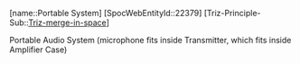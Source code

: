 ﻿---
type: TrizExample
aliases:
- Portable System
license: CC BY-SA 4.0
copyright: https://github.com/SpocWeb
IsDeleted: false
IsReadOnly: false
Confidential: public
tags: 
- Triz/Principle/Example
---
[name::Portable System]
[SpocWebEntityId::22379]
[Triz-Principle-Sub::[Triz-merge-in-space](tech/Triz/Sub/Triz-merge-in-space.md)]

Portable Audio System (microphone fits inside Transmitter, which fits inside Amplifier Case)